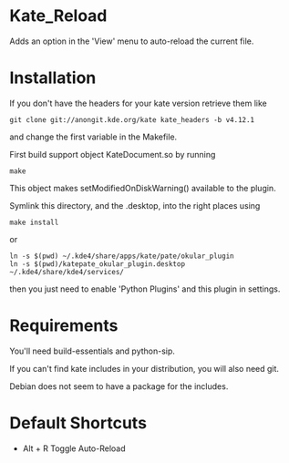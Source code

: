 Kate_Reload
===========

Adds an option in the 'View' menu to auto-reload the current file.

Installation
=================================================
If you don't have the headers for your kate version retrieve them like

    git clone git://anongit.kde.org/kate kate_headers -b v4.12.1

and change the first variable in the Makefile.

First build support object KateDocument.so by running 

    make

This object makes setModifiedOnDiskWarning() available to the plugin.

Symlink this directory, and the .desktop, into the right places using 

    make install

or

    ln -s $(pwd) ~/.kde4/share/apps/kate/pate/okular_plugin
    ln -s $(pwd)/katepate_okular_plugin.desktop ~/.kde4/share/kde4/services/

then you just need to enable 'Python Plugins' and this plugin in settings.

Requirements
=================================================
You'll need build-essentials and python-sip. 

If you can't find kate includes in your distribution, you will also need 
git. 

Debian does not seem to have a package for the includes.


Default Shortcuts
=================================================
- Alt + R Toggle Auto-Reload
